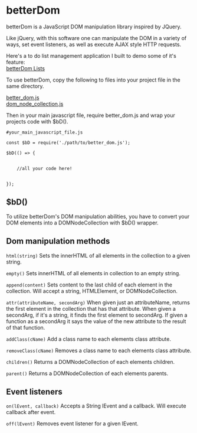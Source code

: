 # betterDom

betterDom is a JavaScript DOM manipulation library inspired by JQuery.

Like jQuery, with this software one can manipulate the DOM in a variety of ways, set event listeners, as well as execute AJAX style HTTP requests.

Here's a to do list management application I built to demo some of it's feature:<br> [betterDom Lists](http://eakman.github.io/betterDom)

To use betterDom, copy the following to files into your project file in the same directory.

[better_dom.js](./lib/better_dom.js)
<br>
[dom_node_collection.js](./lib/dom_node_collection.js)

Then in your main javascript file, require better_dom.js and wrap your projects code with $bD().

```
#your_main_javascript_file.js

const $bD = require('./path/to/better_dom.js');

$bD(() => {


    //all your code here!


});
```

## $bD()

To utilize betterDom's DOM manipulation abilities, you have to convert your DOM elements into a DOMNodeCollection with $bD() wrapper.

## Dom manipulation methods

`html(string)`
Sets the innerHTML of all elements in the collection to a given string.

`empty()` Sets innerHTML of all elements in collection to an empty string.

`append(content)` Sets content to the last child of each element in the collection. Will accept a string, HTMLElement, or DOMNodeCollection.

`attr(attributeName, secondArg)` When given just an attributeName, returns the first element in the collection that has that attribute. When given a secondArg, if it's a string, it finds the first element to secondArg. If given a function as a secondArg it says the value of the new attribute to the result of that function.

`addClass(cName)` Add a class name to each elements class attribute.

`removeClass(cName)` Removes a class name to each elements class attribute.

`children()` Returns a DOMNodeCollection of each elements children.

`parent()` Returns a DOMNodeCollection of each elements parents.

## Event listeners

`on(lEvent, callback)` Accepts a String lEvent and a callback. Will execute callback after event.

`off(lEvent)` Removes event listener for a given lEvent.
